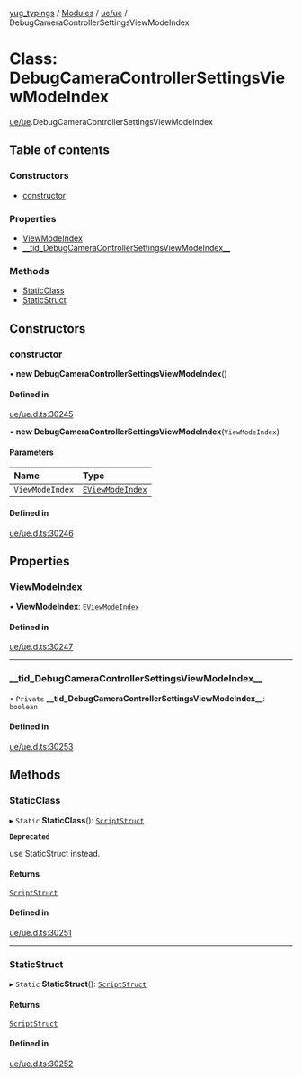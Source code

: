 [yug_typings](../README.md) / [Modules](../modules.md) / [ue/ue](../modules/ue_ue.md) / DebugCameraControllerSettingsViewModeIndex

# Class: DebugCameraControllerSettingsViewModeIndex

[ue/ue](../modules/ue_ue.md).DebugCameraControllerSettingsViewModeIndex

## Table of contents

### Constructors

- [constructor](ue_ue.DebugCameraControllerSettingsViewModeIndex.md#constructor)

### Properties

- [ViewModeIndex](ue_ue.DebugCameraControllerSettingsViewModeIndex.md#viewmodeindex)
- [\_\_tid\_DebugCameraControllerSettingsViewModeIndex\_\_](ue_ue.DebugCameraControllerSettingsViewModeIndex.md#__tid_debugcameracontrollersettingsviewmodeindex__)

### Methods

- [StaticClass](ue_ue.DebugCameraControllerSettingsViewModeIndex.md#staticclass)
- [StaticStruct](ue_ue.DebugCameraControllerSettingsViewModeIndex.md#staticstruct)

## Constructors

### constructor

• **new DebugCameraControllerSettingsViewModeIndex**()

#### Defined in

[ue/ue.d.ts:30245](https://github.com/YugMetaverse/yug_typings/blob/25cad34/ue/ue.d.ts#L30245)

• **new DebugCameraControllerSettingsViewModeIndex**(`ViewModeIndex`)

#### Parameters

| Name | Type |
| :------ | :------ |
| `ViewModeIndex` | [`EViewModeIndex`](../enums/ue_ue.EViewModeIndex.md) |

#### Defined in

[ue/ue.d.ts:30246](https://github.com/YugMetaverse/yug_typings/blob/25cad34/ue/ue.d.ts#L30246)

## Properties

### ViewModeIndex

• **ViewModeIndex**: [`EViewModeIndex`](../enums/ue_ue.EViewModeIndex.md)

#### Defined in

[ue/ue.d.ts:30247](https://github.com/YugMetaverse/yug_typings/blob/25cad34/ue/ue.d.ts#L30247)

___

### \_\_tid\_DebugCameraControllerSettingsViewModeIndex\_\_

• `Private` **\_\_tid\_DebugCameraControllerSettingsViewModeIndex\_\_**: `boolean`

#### Defined in

[ue/ue.d.ts:30253](https://github.com/YugMetaverse/yug_typings/blob/25cad34/ue/ue.d.ts#L30253)

## Methods

### StaticClass

▸ `Static` **StaticClass**(): [`ScriptStruct`](ue_ue.ScriptStruct.md)

**`Deprecated`**

use StaticStruct instead.

#### Returns

[`ScriptStruct`](ue_ue.ScriptStruct.md)

#### Defined in

[ue/ue.d.ts:30251](https://github.com/YugMetaverse/yug_typings/blob/25cad34/ue/ue.d.ts#L30251)

___

### StaticStruct

▸ `Static` **StaticStruct**(): [`ScriptStruct`](ue_ue.ScriptStruct.md)

#### Returns

[`ScriptStruct`](ue_ue.ScriptStruct.md)

#### Defined in

[ue/ue.d.ts:30252](https://github.com/YugMetaverse/yug_typings/blob/25cad34/ue/ue.d.ts#L30252)
